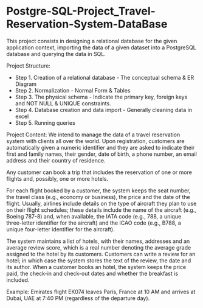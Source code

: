 # Postgre-SQL-Project_Travel-Reservation-System-DataBase
This project consists in designing a relational database for the given application context, importing the data of a given dataset into a PostgreSQL database and querying the data in SQL.

Project Structure:
* Step 1. Creation of a relational database - The conceptual schema & ER Diagram
* Step 2. Normalization - Normal Form & Tables
* Step 3. The physical schema - Indicate the primary key, foreign keys and NOT NULL & UNIQUE constraints. 
* Step 4. Database creation and data import - Generally cleaning data in excel
* Step 5. Running queries

Project Content:
We intend to manage the data of a travel reservation system with clients all over the world. Upon registration, customers are automatically given a numeric identifier and they are asked to indicate their first and family names, their gender, date of birth, a phone number, an email address and their country of residence.

Any customer can book a trip that includes the reservation of one or more flights and, possibly, one or more hotels.

For each flight booked by a customer, the system keeps the seat number, the travel class (e.g., economy or business), the price and the date of the flight. Usually, airlines include details on the type of aircraft they plan to use on their flight schedules; these details include the name of the aircraft (e.g., Boeing 787-8) and, when available, the IATA code (e.g., 788, a unique three-letter identifier for the aircraft) and the ICAO code (e.g., B788, a unique four-letter identifier for the aircraft).

The system maintains a list of hotels, with their names, addresses and an average review score, which is a real number denoting the average grade assigned to the hotel by its customers. Customers can write a review for an hotel; in which case the system stores the text of the review, the date and its author. When a customer books an hotel, the system keeps the price paid, the check-in and check-out dates and whether the breakfast is included.

Example: 
Emirates flight EK074 leaves Paris, France at 10 AM and arrives at Dubai, UAE at 7:40 PM (regardless of the departure day).
